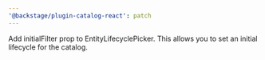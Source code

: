 ```yaml
---
'@backstage/plugin-catalog-react': patch
---
```


Add initialFilter prop to EntityLifecyclePicker. This allows you to set an initial lifecycle for the catalog.
